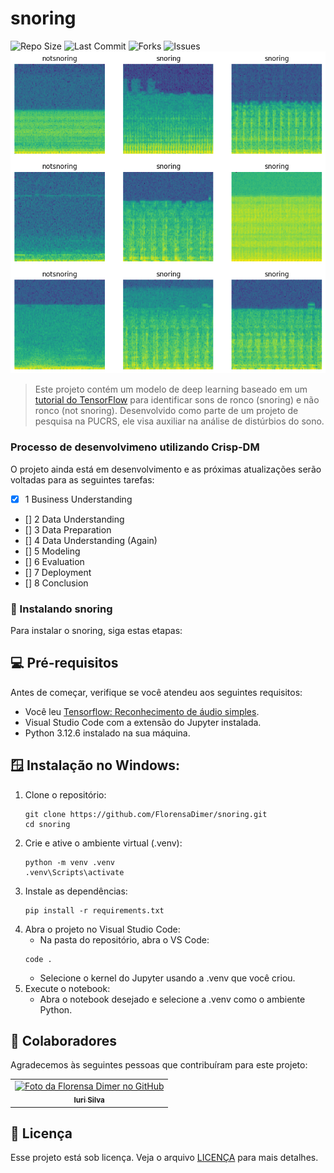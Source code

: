 # snoring

![Repo Size](https://img.shields.io/github/repo-size/FlorensaDimer/snoring)
![Last Commit](https://img.shields.io/github/last-commit/FlorensaDimer/snoring)
![Forks](https://img.shields.io/github/forks/FlorensaDimer/snoring?style=flat)
![Issues](https://img.shields.io/github/issues/FlorensaDimer/snoring)
![Banner](assets/banner.png)

> Este projeto contém um modelo de deep learning baseado em um [tutorial do TensorFlow](https://www.tensorflow.org/tutorials/audio/simple_audio?hl=pt-br) para identificar sons de ronco (snoring) e não ronco (not snoring). Desenvolvido como parte de um projeto de pesquisa na PUCRS, ele visa auxiliar na análise de distúrbios do sono.

### Processo de desenvolvimeno utilizando Crisp-DM

O projeto ainda está em desenvolvimento e as próximas atualizações serão voltadas para as seguintes tarefas:

- [x] 1 Business Understanding
- [] 2 Data Understanding
- [] 3 Data Preparation
- [] 4 Data Understanding (Again)
- [] 5 Modeling
- [] 6 Evaluation
- [] 7 Deployment
- [] 8 Conclusion


### 🚀 Instalando snoring

Para instalar o snoring, siga estas etapas:

## 💻 Pré-requisitos

Antes de começar, verifique se você atendeu aos seguintes requisitos:

- Você leu [Tensorflow: Reconhecimento de áudio simples](https://www.tensorflow.org/tutorials/audio/simple_audio?hl=pt-br).
- Visual Studio Code com a extensão do Jupyter instalada.
- Python 3.12.6 instalado na sua máquina.

## 🪟 Instalação no Windows:

1. Clone o repositório:
    ```
    git clone https://github.com/FlorensaDimer/snoring.git
    cd snoring
    ```
2. Crie e ative o ambiente virtual (.venv):
    ```
    python -m venv .venv
    .venv\Scripts\activate
    ```
3. Instale as dependências:
    ```
    pip install -r requirements.txt
    ```
3. Abra o projeto no Visual Studio Code:
    - Na pasta do repositório, abra o VS Code:
    ```
    code .
    ```
    - Selecione o kernel do Jupyter usando a .venv que você criou.
5. Execute o notebook:
    - Abra o notebook desejado e selecione a .venv como o ambiente Python.


## 🤝 Colaboradores

Agradecemos às seguintes pessoas que contribuíram para este projeto:

<table>
  <tr>
    <td align="center">
      <a href="#" title="defina o título do link">
        <img src="https://avatars.githubusercontent.com/u/39315494?s=96&v=4" width="100px;" alt="Foto da Florensa Dimer no GitHub"/><br>
        <sub>
          <b>Iuri Silva</b>
        </sub>
      </a>
    </td>
  </tr>
</table>

## 📝 Licença

Esse projeto está sob licença. Veja o arquivo [LICENÇA](LICENSE) para mais detalhes.